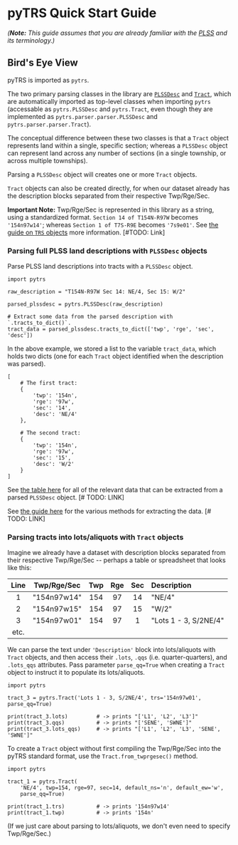 # pyTRS Quick Start Guide
*(__Note:__ This guide assumes that you are already familiar with the [PLSS](https://en.wikipedia.org/wiki/Public_Land_Survey_System) and its terminology.)*

## Bird's Eye View

pyTRS is imported as `pytrs`.

The two primary parsing classes in the library are [`PLSSDesc`]() and [`Tract`](), which are automatically imported as top-level classes when importing `pytrs` (accessable as `pytrs.PLSSDesc` and `pytrs.Tract`, even though they are implemented as `pytrs.parser.parser.PLSSDesc` and `pytrs.parser.parser.Tract`).

The conceptual difference between these two classes is that a `Tract` object represents land within a single, specific section; whereas a `PLSSDesc` object can represent land across any number of sections (in a single township, or across multiple townships).

Parsing a `PLSSDesc` object will creates one or more `Tract` objects.

`Tract` objects can also be created directly, for when our dataset already has the description blocks separated from their respective Twp/Rge/Sec.

__Important Note:__ Twp/Rge/Sec is represented in this library as a string, using a standardized format. `Section 14 of T154N-R97W` becomes `'154n97w14'`; whereas `Section 1 of T7S-R9E` becomes `'7s9e01'`.  See [the guide on `TRS` objects]() more information.  [#TODO: Link]



### Parsing full PLSS land descriptions with `PLSSDesc` objects

Parse PLSS land descriptions into tracts with a `PLSSDesc` object.

```
import pytrs

raw_description = "T154N-R97W Sec 14: NE/4, Sec 15: W/2"

parsed_plssdesc = pytrs.PLSSDesc(raw_description)

# Extract some data from the parsed description with `.tracts_to_dict()`.
tract_data = parsed_plssdesc.tracts_to_dict(['twp', 'rge', 'sec', 'desc'])
```

In the above example, we stored a list to the variable `tract_data`, which holds two dicts (one for each `Tract` object identified when the description was parsed).

```
[
    # The first tract:
    {
        'twp': '154n',
        'rge': '97w',
        'sec': '14',
        'desc': 'NE/4'
    },
    
    # The second tract:
    {
        'twp': '154n',
        'rge': '97w',
        'sec': '15',
        'desc': 'W/2'
    }
]
```

See [the table here]() for all of the relevant data that can be extracted from a parsed `PLSSDesc` object.  [# TODO: LINK]

See [the guide here]() for the various methods for extracting the data. [# TODO: LINK]


### Parsing tracts into lots/aliquots with `Tract` objects

Imagine we already have a dataset with description blocks separated from their respective Twp/Rge/Sec -- perhaps a table or spreadsheet that looks like this:

|Line|Twp/Rge/Sec| Twp | Rge | Sec | Description |
|:----:|:---:|:---:|:---:|:---:|:------------|
| 1 |"154n97w14"|154|97|14|"NE/4"|
| 2 |"154n97w15"|154|97|15|"W/2"|
| 3 |"154n97w01"|154|97|1|"Lots 1 - 3, S/2NE/4"|
|etc.| | | | | |

We can parse the text under `'Description'` block into lots/aliquots with `Tract` objects, and then access their `.lots`, `.qqs` (i.e. quarter-quarters), and `.lots_qqs` attributes. Pass parameter `parse_qq=True` when creating a `Tract` object to instruct it to populate its lots/aliquots.

```
import pytrs

tract_3 = pytrs.Tract('Lots 1 - 3, S/2NE/4', trs='154n97w01', parse_qq=True)

print(tract_3.lots)         # -> prints "['L1', 'L2', 'L3']"
print(tract_3.qqs)          # -> prints "['SENE', 'SWNE']"
print(tract_3.lots_qqs)     # -> prints "['L1', 'L2', 'L3', 'SENE', 'SWNE']"
```

To create a `Tract` object without first compiling the Twp/Rge/Sec into the pyTRS standard format, use the `Tract.from_twprgesec()` method.

```
import pytrs

tract_1 = pytrs.Tract(
    'NE/4', twp=154, rge=97, sec=14, default_ns='n', default_ew='w', 
    parse_qq=True)

print(tract_1.trs)          # -> prints '154n97w14'
print(tract_1.twp)          # -> prints '154n'
```

(If we just care about parsing to lots/aliquots, we don't even need to specify Twp/Rge/Sec.)
